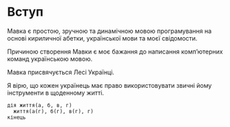 # Вступ

<subject>Мавка</subject> є простою, зручною та динамічною мовою програмування
на основі кириличної абетки, української мови та моєї свідомости.

Причиною створення <subject>Мавки</subject> є моє бажання до написання компʼютерних команд
українською мовою.

<subject>Мавка</subject> присвячується <subject>Лесі Українці</subject>.

Я вірю, що кожен українець має право використовувати звичні йому інструменти в щоденному житті.

```мавка
дія життя(а, б, в, г)
  життя(а(г), б(г), в(г), г)
кінець
```